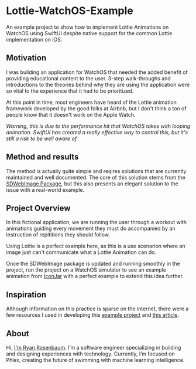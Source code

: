 # Lottie-WatchOS-Example

An example project to show how to implement Lottie Animations on WatchOS using SwiftUI despite native support for the common Lottie implementation on iOS.

## Motivation

I was building an application for WatchOS that needed the added benefit of providing educational content to the user. 3-step walk-throughs and introductions to the theories behind why they are using the application were so vital to the experience that it had to be prioritized.

At this point in time, most engineers have heard of the Lottie animation framework developed by the good folks at Airbnb, but I don't think a ton of people know that it doesn't work on the Apple Watch.

*Warning, this is due to the performance hit that WatchOS takes with looping animation. SwiftUI has created a really effective way to control this, but it's still a risk to be well aware of.*

## Method and results

The method is actually quite simple and reqires solutions that are currently maintained and well documented. The core of this solution stems from the [SDWebImage Package](https://github.com/SDWebImage/SDWebImageLottieCoder.git), but this also presents an elegant solution to the issue with a real-world example. 


## Project Overview

In this fictional application, we are running the user through a workout with animations guiding every movement they must do accompanied by an instruction of repititions they should follow. 

Using Lottie is a perfect example here, as this is a use scenarion where an image just can't communicate what a Lottie Animation can do.

Once the SDWebImage package is updated and running smoothly in the project, run the project on a WatchOS simulator to see an example animation from [IconJar](https://www.iconjar.com) with a perfect example to extend this idea further.


## Inspiration

Although information on this practice is sparse on the internet, there were a few resources I used in developing this [example project]() and [this article](https://blog.ryanrosenbaum.dev/swift-ui-lottie).

## About

Hi, [I'm Ryan Rosenbaum](https://www.ryanrosenbaum.dev). I’m a software engineer specializing in building and designing experiences with technology. Currently, I’m focused on Phlex, creating the future of swimming with machine learning intelligence.


